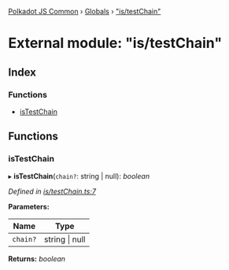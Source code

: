 [Polkadot JS Common](../README.md) › [Globals](../globals.md) › ["is/testChain"](_is_testchain_.md)

# External module: "is/testChain"

## Index

### Functions

* [isTestChain](_is_testchain_.md#istestchain)

## Functions

###  isTestChain

▸ **isTestChain**(`chain?`: string | null): *boolean*

*Defined in [is/testChain.ts:7](https://github.com/polkadot-js/common/blob/69279f1b/packages/util/src/is/testChain.ts#L7)*

**Parameters:**

Name | Type |
------ | ------ |
`chain?` | string &#124; null |

**Returns:** *boolean*
